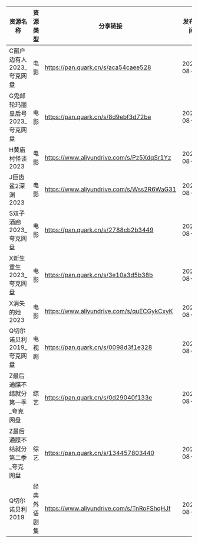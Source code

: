 | 资源名称               | 资源类型   | 分享链接                                      | 发布时间       |
| ------------------ | ------ | ----------------------------------------- | ---------- |
| C窗户边有人2023_夸克网盘    | 电影     | https://pan.quark.cn/s/aca54caee528       | 2023-08-25 |
| G鬼邮轮玛丽皇后号2023_夸克网盘 | 电影     | https://pan.quark.cn/s/8d9ebf3d72be       | 2023-08-25 |
| H黄庙村怪谈2023         | 电影     | https://www.aliyundrive.com/s/Pz5XdqSr1Yz | 2023-08-25 |
| J巨齿鲨2深渊2023        | 电影     | https://www.aliyundrive.com/s/Wss2R6WaG31 | 2023-08-25 |
| S双子酒廊2023_夸克网盘     | 电影     | https://pan.quark.cn/s/2788cb2b3449       | 2023-08-25 |
| X新生重生2023_夸克网盘     | 电影     | https://pan.quark.cn/s/3e10a3d5b38b       | 2023-08-25 |
| X消失的她2023          | 电影     | https://www.aliyundrive.com/s/quECGykCxyK | 2023-08-25 |
| Q切尔诺贝利2019_夸克网盘    | 电视剧    | https://pan.quark.cn/s/0098d3f1e328       | 2023-08-25 |
| Z最后通牒不结就分第一季_夸克网盘  | 综艺     | https://pan.quark.cn/s/0d29040f133e       | 2023-08-25 |
| Z最后通牒不结就分第二季_夸克网盘  | 综艺     | https://pan.quark.cn/s/134457803440       | 2023-08-25 |
| Q切尔诺贝利2019         | 经典外语剧集 | https://www.aliyundrive.com/s/TnRoFShqHJf | 2023-08-25 |
